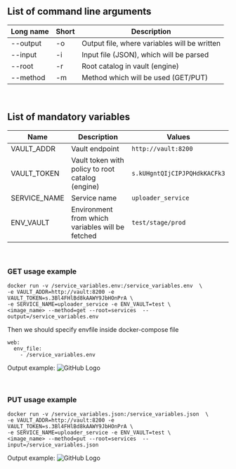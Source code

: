 
## List of command line arguments

Long name | Short | Description                  
--------| -------- | --------                       
--output  | -o | Output file, where variables will be written              
--input  | -i | Input file (JSON), which will be parsed
--root  | -r | Root catalog in vault (engine)
--method   | -m | Method which will be used (GET/PUT)

&nbsp;

## List of mandatory variables

Name | Description | Values   
--------| -------- | --------                       
VAULT_ADDR  | Vault endpoint | ``http://vault:8200``              
VAULT_TOKEN  | Vault token with policy to root catalog (engine) | ``s.kUHgntQIjCIPJPQHdkKACFk3``
SERVICE_NAME  | Service name | ``uploader_service``
ENV_VAULT  | Environment from which variables will be fetched | ``test/stage/prod``

&nbsp;

### GET usage example
```
docker run -v /service_variables.env:/service_variables.env  \
-e VAULT_ADDR=http://vault:8200 -e VAULT_TOKEN=s.3Bl4FHlBd8kAAWY9JbHOnPrA \
-e SERVICE_NAME=uploader_service -e ENV_VAULT=test \
<image_name> --method=get --root=services  --output=/service_variables.env
```
Then we should specify envfile inside docker-compose file
```
web:
  env_file:
    - /service_variables.env
```

Output example:
![GitHub Logo](/pic/vault_get.png)

&nbsp;

### PUT usage example

```
docker run -v /service_variables.json:/service_variables.json  \
-e VAULT_ADDR=http://vault:8200 -e VAULT_TOKEN=s.3Bl4FHlBd8kAAWY9JbHOnPrA \
-e SERVICE_NAME=uploader_service -e ENV_VAULT=test \
<image_name> --method=put --root=services  --input=/service_variables.json
```

Output example:
![GitHub Logo](/pic/vault_put.png)